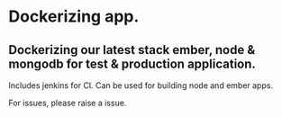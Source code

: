 # Dockerizing app.

## Dockerizing our latest stack ember, node & mongodb for test & production application.

Includes jenkins for CI. Can be used for building node and ember apps.

For issues, please raise a issue.
